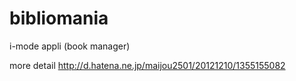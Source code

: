 bibliomania
===========

i-mode appli (book manager)

more detail
http://d.hatena.ne.jp/maijou2501/20121210/1355155082
